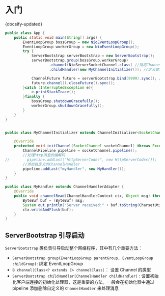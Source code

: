 # 入门
{docsify-updated}

```java
public class App {
    public static void main(String[] args) {
        EventLoopGroup bossGroup = new NioEventLoopGroup();
        EventLoopGroup workerGroup = new NioEventLoopGroup();
        try {
            ServerBootstrap serverBootstrap = new ServerBootstrap();
            serverBootstrap.group(bossGroup,workerGroup)
                    .channel(NioServerSocketChannel.class) //指定Channel 的类型
                    .childHandler(new MyChannelInitializer()); //定义建立与客户端连接时初始化Channel 的对象，可以在初始化时通过pipeline指定客户端连接的处理逻辑

            ChannelFuture future = serverBootstrap.bind(9999).sync(); //绑定监听的端口
            future.channel().closeFuture().sync();
        }catch (InterruptedException e){
            e.printStackTrace();
        }finally {
            bossGroup.shutdownGracefully();
            workerGroup.shutdownGracefully();
        }
    }
}


public class MyChannelInitializer extends ChannelInitializer<SocketChannel> {

    @Override
    protected void initChannel(SocketChannel socketChannel) throws Exception {
        ChannelPipeline pipeline = socketChannel.pipeline();
        //处理http消息的编解码
//        pipeline.addLast("httpServerCodec", new HttpServerCodec());
        //添加自定义的ChannelHandler
        pipeline.addLast("myHandler", new MyHandler());
    }
}

public class MyHandler extends ChannelHandlerAdapter {
    @Override
    public void channelRead(ChannelHandlerContext ctx, Object msg) throws Exception {
        ByteBuf buf = (ByteBuf) msg;
        System.out.println("Server received:" + buf.toString(CharsetUtil.UTF_8));
        ctx.writeAndFlush(buf);
    }
}
```

## ServerBootstrap 引导启动
`ServerBootstrap` 类负责引导启动整个网络程序，其中有几个重要方法：
+ `ServerBootstrap group(EventLoopGroup parentGroup, EventLoopGroup childGroup)`: 绑定 EventLoopGroup
+ `B channel(Class<? extends C> channelClass)`： 设置 Channel 的类型
+ `ServerBootstrap childHandler(ChannelHandler childHandler)` : 设置初始化客户端连接的初始化处理器，这是重要的方法，一般会在初始化器中通过 pipeline 添加删除自定义的 `ChannelHandler` 来处理消息